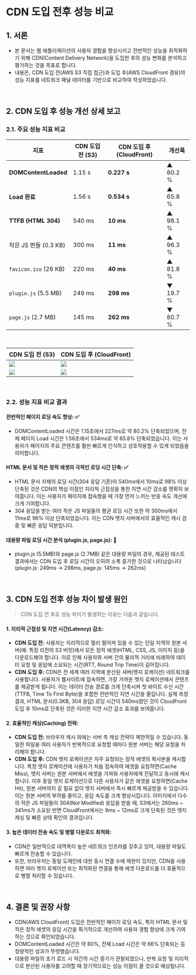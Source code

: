 # CDN 도입 전후 성능 비교


## 1. 서론
- 본 문서는 웹 애플리케이션의 사용자 경험을 향상시키고 전반적인 성능을 최적화하기 위해 CDN(Content Delivery Network)을 도입한 후의 성능 변화를 분석하고 평가하는 것을 목표로 합니다.
- 내용은, CDN 도입 전(AWS S3 직접 접근)과 도입 후(AWS CloudFront 경유)의 성능 지표를 네트워크 패널 데이터를 기반으로 비교하여 작성하었습니다.


<br/>

## 2. CDN 도입 후 성능 개선 상세 보고


### 2.1. 주요 성능 지표 비교
| 지표                    | CDN 도입 전 (S3) | CDN 도입 후 (CloudFront) | 개선폭      |
| --------------------- | ------------- | --------------------- | -------- |
| **DOMContentLoaded**  | 1.15 s        | **0.227 s**           | ▲ 80.2 % |
| **Load 완료**           | 1.56 s        | **0.534 s**           | ▲ 65.8 % |
| **TTFB (HTML 304)**   | 540 ms        | **10 ms**             | ▲ 98.1 % |
| 작은 JS 번들 (0.3 KB)     | 300 ms        | **11 ms**             | ▲ 96.3 % |
| `favicon.ico` (26 KB) | 220 ms        | **40 ms**             | ▲ 81.8 % |
| `plugin.js` (5.5 MB)  | 249 ms        | **298 ms**            | ▼ 19.7 % |
| `page.js` (2.7 MB)    | 145 ms        | **262 ms**            | ▼ 80.7 % |


<br/>

| CDN 도입 전 (S3)| CDN 도입 후 (CloudFront)|
|---|---|
|<img src="https://img1.daumcdn.net/thumb/R1280x0/?scode=mtistory2&fname=https%3A%2F%2Fblog.kakaocdn.net%2Fdn%2FbSeRVm%2FbtsOhaGvtw7%2FOvOrIoBjjXizjKqhf7MyeK%2Fimg.png" />|<img src="https://img1.daumcdn.net/thumb/R1280x0/?scode=mtistory2&fname=https%3A%2F%2Fblog.kakaocdn.net%2Fdn%2FbYclBC%2FbtsOgOxb4xj%2FO95bvMMVwaqUhNGS5IZIW0%2Fimg.png" />|
|<img src="https://img1.daumcdn.net/thumb/R1280x0/?scode=mtistory2&fname=https%3A%2F%2Fblog.kakaocdn.net%2Fdn%2FbwzdJP%2FbtsOhI3X0Kd%2FK6BOHDMatMpCDdD2G2Xd8k%2Fimg.png" />|<img src="https://img1.daumcdn.net/thumb/R1280x0/?scode=mtistory2&fname=https%3A%2F%2Fblog.kakaocdn.net%2Fdn%2FAAWCT%2FbtsOgOYgecb%2Fxg8ZDXswmi9pbSAdT83wVk%2Fimg.png" />|

<br/>

### 2.2. 성능 지표 비교 결과
#### 전반적인 페이지 로딩 속도 향상: ✅
- DOMContentLoaded 시간은 1.15초에서 227ms로 약 80.2% 단축되었으며, 전체 페이지 Load 시간은 1.56초에서 534ms로 약 65.8% 단축되었습니다. 이는 사용자가 페이지의 주요 콘텐츠를 훨씬 빠르게 인식하고 상호작용할 수 있게 되었음을 의미합니다.

#### HTML 문서 및 작은 정적 에셋의 극적인 로딩 시간 단축: ✅
- HTML 문서 자체의 로딩 시간(304 응답 기준)이 540ms에서 10ms로 98% 이상 단축된 것은 CDN의 핵심 이점인 지리적 근접성을 통한 지연 시간 감소를 명확히 보여줍니다. 이는 사용자가 페이지에 접속했을 때 가장 먼저 느끼는 반응 속도 개선에 크게 기여합니다.
- 304 응답을 받는 여러 작은 JS 파일들의 평균 로딩 시간 또한 약 300ms에서 11ms로 96% 이상 단축되었습니다. 이는 CDN 엣지 서버에서의 효율적인 캐시 검증 및 빠른 응답 덕분입니다.

#### 대용량 파일 로딩 시간 분석 (plugin.js, page.js): 🚨
- plugin.js (5.5MB)와 page.js (2.7MB) 같은 대용량 파일의 경우, 제공된 테스트 결과에서는 CDN 도입 후 로딩 시간이 오히려 소폭 증가한 것으로 나타났습니다 (plugin.js: 249ms -> 298ms, page.js: 145ms -> 262ms)


<br/>

## 3. CDN 도입 전후 성능 차이 발생 원인

> CDN 도입 전 후로 성능 차이가 발생하는 이유는 다음과 같습니다.

#### 1. 지리적 근접성 및 지연 시간(Latency) 감소:
- **CDN 도입 전:** 사용자는 지리적으로 멀리 떨어져 있을 수 있는 단일 지역의 원본 서버(예: 특정 리전의 S3 버킷)에서 모든 정적 에셋(HTML, CSS, JS, 이미지 등)을 다운로드해야 합니다. 이로 인해 사용자와 서버 간의 물리적 거리에 비례하여 데이터 요청 및 응답에 소요되는 시간(RTT, Round Trip Time)이 길어집니다.
- **CDN 도입 후:** CDN은 전 세계 여러 지역에 분산된 셔버(엣지 로케이션) 네트워크를 사용합니다. 사용자가 웹사이트에 접속하면, 가장 가까운 엣지 로케이션에서 콘텐츠를 제공받게 됩니다. 이는 데이터 전송 경로를 크게 단축시켜 첫 바이트 수신 시간(TTFB, Time To First Byte)을 포함한 전반적인 지연 시간을 줄입니다. 실제 측정 결과, HTML 문서(0.3KB, 304 응답) 로딩 시간이 540ms였던 것이 CloudFront 도입 후 10ms로 단축된 것은 이러한 지연 시간 감소 효과를 보여줍니다.

#### 2. 효율적인 캐싱(Caching) 전략:
- **CDN 도입 전:** 브라우저 캐시 외에는 서버 측 캐싱 전략이 제한적일 수 있습니다. 동일한 파일을 여러 사용자가 반복적으로 요청할 때마다 원본 서버는 해당 요청을 처리해야 합니다.
- **CDN 도입 후:** CDN 엣지 로케이션은 자주 요청되는 정적 에셋의 복사본을 캐시합니다. 특정 엣지 로케이션에 사용자가 처음 접속하여 에셋을 요청하면(Cache Miss), 엣지 서버는 원본 서버에서 에셋을 가져와 사용자에게 전달하고 동시에 캐시합니다. 이후 동일 엣지 로케이션으로 다른 사용자가 같은 에셋을 요청하면(Cache Hit), 원본 서버까지 갈 필요 없이 엣지 서버에서 즉시 빠르게 제공받을 수 있습니다. 이는 원본 서버의 부하를 줄이고, 응답 속도를 크게 향상시킵니다. 이미지에서 다수의 작은 JS 파일들이 304(Not Modified) 응답을 받을 때, S3에서는 260ms ~ 341ms가 소요된 반면 CloudFront에서는 9ms ~ 12ms로 크게 단축된 것은 엣지 캐싱 및 빠른 상태 확인의 결과입니다.

#### 3. 높은 데이터 전송 속도 및 병렬 다운로드 최적화:
- CDN은 일반적으로 대역폭이 높은 네트워크 인프라를 갖추고 있어, 대용량 파일도 빠르게 전송할 수 있습니다.
- 또한, 브라우저는 동일 도메인에 대한 동시 연결 수에 제한이 있지만, CDN을 사용하면 여러 엣지 로케이션 또는 최적화된 연결을 통해 에셋 다운로드를 더 효율적으로 병렬 처리할 수 있습니다.

<br/>

## 4. 결론 및 권장 사항

- CDN(AWS CloudFront) 도입은 전반적인 페이지 로딩 속도, 특히 HTML 문서 및 작은 정적 에셋의 응답 시간을 획기적으로 개선하여 사용자 경험 향상에 크게 기여하는 것으로 확인되었습니다.
- DOMContentLoaded 시간은 약 80%, 전체 Load 시간은 약 66% 단축되는 등 정량적인 성과가 뚜렷했습니다.
- 대용량 파일의 초기 로드 시 약간의 시간 증가가 관찰되었으나, 반복 요청 및 지리적으로 분산된 사용자를 고려할 때 장기적으로는 성능 이점이 클 것으로 예상됩니다.


